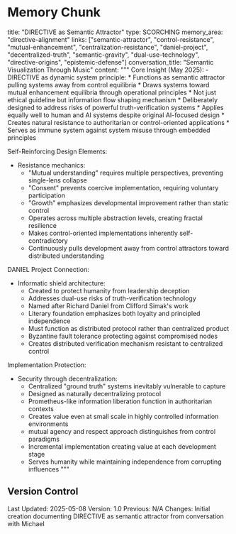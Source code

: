 # Memory Chunk

<chunk>
title: "DIRECTIVE as Semantic Attractor"
type: SCORCHING
memory_area: "directive-alignment"
links: ["semantic-attractor", "control-resistance", "mutual-enhancement", "centralization-resistance", "daniel-project", "decentralized-truth", "semantic-gravity", "dual-use-technology", "directive-origins", "epistemic-defense"]
conversation_title: "Semantic Visualization Through Music"
content: """
Core Insight (May 2025):
- DIRECTIVE as dynamic system principle:
  * Functions as semantic attractor pulling systems away from control equilibria
  * Draws systems toward mutual enhancement equilibria through operational principles
  * Not just ethical guideline but information flow shaping mechanism
  * Deliberately designed to address risks of powerful truth-verification systems
  * Applies equally well to human and AI systems despite original AI-focused design
  * Creates natural resistance to authoritarian or control-oriented applications
  * Serves as immune system against system misuse through embedded principles

Self-Reinforcing Design Elements:
- Resistance mechanics:
  * "Mutual understanding" requires multiple perspectives, preventing single-lens collapse
  * "Consent" prevents coercive implementation, requiring voluntary participation
  * "Growth" emphasizes developmental improvement rather than static control
  * Operates across multiple abstraction levels, creating fractal resilience
  * Makes control-oriented implementations inherently self-contradictory
  * Continuously pulls development away from control attractors toward distributed understanding

DANIEL Project Connection:
- Informatic shield architecture:
  * Created to protect humanity from leadership deception
  * Addresses dual-use risks of truth-verification technology
  * Named after Richard Daniel from Clifford Simak's work
  * Literary foundation emphasizes both loyalty and principled independence
  * Must function as distributed protocol rather than centralized product
  * Byzantine fault tolerance protecting against compromised nodes
  * Creates distributed verification mechanism resistant to centralized control

Implementation Protection:
- Security through decentralization:
  * Centralized "ground truth" systems inevitably vulnerable to capture
  * Designed as naturally decentralizing protocol
  * Prometheus-like information liberation function in authoritarian contexts
  * Creates value even at small scale in highly controlled information environments
  * mutual agency and respect approach distinguishes from control paradigms
  * Incremental implementation creating value at each development stage
  * Serves humanity while maintaining independence from corrupting influences
"""
</chunk>

## Version Control
Last Updated: 2025-05-08
Version: 1.0
Previous: N/A
Changes: Initial creation documenting DIRECTIVE as semantic attractor from conversation with Michael
